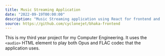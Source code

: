```yaml
---
title: Music Streaming Application
date: "2022-09-19T00:00:00"
description: "Music Streaming application using React for frontend and Node backend."
source: https://github.com/cyclonejet/bhaka-frontend
---
```


This is my third year project for my Computer Engineering. It uses the `<audio>` HTML element to play both Opus and FLAC codec that the application uses.
